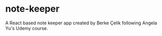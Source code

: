 # note-keeper
A  React based note keeper app created by Berke Çelik <!-- CSS provided by course. --> following Angela Yu's Udemy course.
<!-- CSS provided by course. -->
